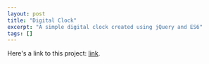 ```yaml
---
layout: post
title: "Digital Clock"
excerpt: "A simple digital clock created using jQuery and ES6"
tags: []
---
```


Here's a link to this project: [link](http://tonykle.github.io/allProjects/digitalClock).

